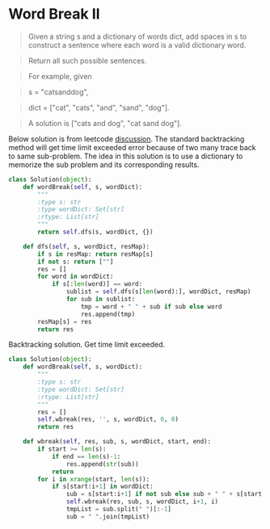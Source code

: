 # Word Break II

> Given a string s and a dictionary of words dict, add spaces in s to construct a sentence where each word is a valid dictionary word.

> Return all such possible sentences.

> For example, given

> s = "catsanddog",

> dict = ["cat", "cats", "and", "sand", "dog"].

> A solution is ["cats and dog", "cat sand dog"].

Below solution is from leetcode [discussion](https://discuss.leetcode.com/topic/27855/my-concise-java-solution-based-on-memorized-dfs). The standard backtracking method will get time limit exceeded error because of two many trace back to same sub-problem. The idea in this solution is to use a dictionary to memorize the sub problem and its corresponding results.

```Python
class Solution(object):
    def wordBreak(self, s, wordDict):
        """
        :type s: str
        :type wordDict: Set[str]
        :rtype: List[str]
        """
        return self.dfs(s, wordDict, {})

    def dfs(self, s, wordDict, resMap):
        if s in resMap: return resMap[s]
        if not s: return [""]
        res = []
        for word in wordDict:
            if s[:len(word)] == word:
                sublist = self.dfs(s[len(word):], wordDict, resMap)
                for sub in sublist:
                    tmp = word + " " + sub if sub else word
                    res.append(tmp)
        resMap[s] = res
        return res
```

Backtracking solution. Get time limit exceeded.

```Python
class Solution(object):
    def wordBreak(self, s, wordDict):
        """
        :type s: str
        :type wordDict: Set[str]
        :rtype: List[str]
        """
        res = []
        self.wbreak(res, '', s, wordDict, 0, 0)
        return res

    def wbreak(self, res, sub, s, wordDict, start, end):
        if start >= len(s):
            if end == len(s)-1:
                res.append(str(sub))
            return
        for i in xrange(start, len(s)):
            if s[start:i+1] in wordDict:
                sub = s[start:i+1] if not sub else sub + " " + s[start:i+1]
                self.wbreak(res, sub, s, wordDict, i+1, i)
                tmpList = sub.split(" ")[:-1]
                sub = " ".join(tmpList)
```
